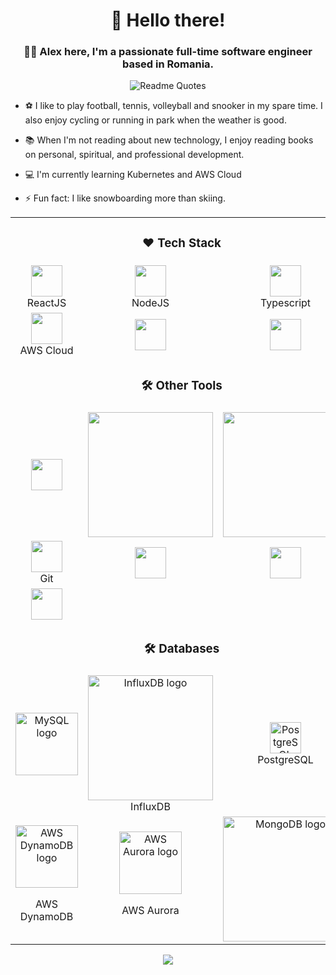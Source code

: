 <h1 align="center">👋 Hello there!</h1>

<!-- <div align="center">
  <img src="https://github.com/eduardconstantin/eduardconstantin/blob/main/divider1.png" alt="divider"/>
</div>  -->

### <div align="center">👨‍💻 Alex here, I'm a passionate full-time software engineer based in Romania.</div>  

<div align="center">
  <img src="https://quotes-github-readme.vercel.app/api?type=horizontal&theme=Light" alt="Readme Quotes"/>
</div> 

- ⚽ I like to play football, tennis, volleyball and snooker in my spare time. I also enjoy cycling or running in park when the weather is good.

- 📚 When I'm not reading about new technology, I enjoy reading books on personal, spiritual, and professional development. 
  
- 💻 I'm currently learning Kubernetes and AWS Cloud
  
- ⚡ Fun fact: I like snowboarding more than skiing.



<div align="center" style="width:100%"> 

  <table>
  <td align="center" colspan="3" ><h3 align="center">❤️ Tech Stack</h3></td>
  <tr>
    <td align="center" ><img src="https://upload.wikimedia.org/wikipedia/commons/thumb/a/a7/React-icon.svg/1280px-React-icon.svg.png" height="50"><br>ReactJS</td>
    <td align="center"><img src="https://nodejs.org/static/images/logos/nodejs-new-pantone-black.svg" height="50"><br>NodeJS</td>
    <td align="center"><img src="https://upload.wikimedia.org/wikipedia/commons/thumb/4/4c/Typescript_logo_2020.svg/1200px-Typescript_logo_2020.svg.png" height="50"><br>Typescript</td>
  </tr>
  <tr>
    <td align="center"><img src="https://upload.wikimedia.org/wikipedia/commons/9/93/Amazon_Web_Services_Logo.svg" height="50"><br>AWS Cloud</td>
    <td align="center"><img src="https://kubernetes.io/images/kubernetes-horizontal-color.png" height="50">
    <td align="center"><img src="https://www.docker.com/wp-content/uploads/2022/03/vertical-logo-monochromatic.png.webp" height="50">
  </tr>
  <tr>
  <td align="center" colspan="3" ><h3 align="center">🛠️ Other Tools</h3></td>
  </tr>
  <tr>
    <td align="center"><img src="https://www.python.org/static/community_logos/python-logo-master-v3-TM.png" height="50">
    <td align="center"><img src="https://nginx.org/nginx.png" width="200">
   <td align="center"><img src="https://upload.wikimedia.org/wikipedia/commons/thumb/f/fd/JQuery-Logo.svg/1200px-JQuery-Logo.svg.png" width="200">
  </tr>
  <tr>
    <td align="center"><img src="https://git-scm.com/images/logos/downloads/Git-Icon-1788C.png" height="50"><br>Git</td>
    <td align="center"><img src="https://1000logos.net/wp-content/uploads/2021/05/Atlassian-Logo-2010s1.png" height="50">
    <td align="center"><img src="https://upload.wikimedia.org/wikipedia/commons/thumb/d/db/Npm-logo.svg/1200px-Npm-logo.svg.png" height="50">
  </tr>
  <tr>
    <td align="center" ><img src="https://www.vectorlogo.zone/logos/terraformio/terraformio-ar21.png" height="50"></td>
  </tr>
  <tr>
  <td align="center" colspan="3" ><h3 align="center">🛠️ Databases</h3></td>
  </tr>
  <tr>
    <td align="center">
      <img src="https://www.mysql.com/common/logos/logo-mysql-170x115.png" width="100" alt="MySQL logo">
    </td>
    <td align="center">
      <img src="https://www.influxdata.com/images/influxdata_full_navy-a7ca2ff4.svg" width="200" alt="InfluxDB logo">
      <br>InfluxDB
    </td>
    <td align="center">
      <img src="https://www.postgresql.org/media/img/about/press/elephant.png" width="50" alt="PostgreSQL logo">
      <br>PostgreSQL
    </td>
  </tr>
  <tr>
    <td align="center">
      <img src="https://upload.wikimedia.org/wikipedia/commons/f/fd/DynamoDB.png?20171124175852" width="100" alt="AWS DynamoDB logo">
      <p>AWS DynamoDB</p>
    </td>
    <td align="center">
      <img src="https://getk3.com/wp-content/uploads/2019/08/amazon-aurora-logo.png" width="100" alt="AWS Aurora logo">
      <p>AWS Aurora</p>
    </td>
    <td align="center">
      <img src="https://webassets.mongodb.com/_com_assets/cms/MongoDB_Logo_FullColorBlack_RGB-4td3yuxzjs.png" alt="MongoDB logo" width="200">
    </td>
  </tr>
</table>

</div>

<div align="center">
  <img src="https://komarev.com/ghpvc/?username=ali3nnn&&style=flat-square" align="center" />
</div> 
